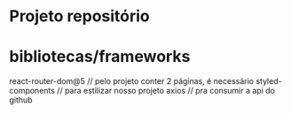 # Projeto repositório






# bibliotecas/frameworks
react-router-dom@5 // pelo projeto conter 2 páginas, é necessário
styled-components // para estilizar nosso projeto
axios // pra consumir a api do github
